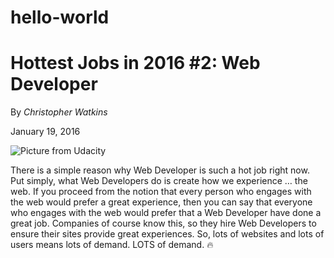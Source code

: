 # hello-world
<!DOCTYPE html>
<html lang="en">
<head>
  <meta charset="UTF-8">
  <title>Web Dev Blog Post</title>
</head>
<body>
  <!-- This is adapted from: http://blog.udacity.com/2016/01/hottest-jobs-in-2016-2-web-developer.html -->
  <!-- Format the text below! -->
  <H1>Hottest Jobs in 2016 #2: Web Developer</H1>

  By <em>Christopher Watkins</em>
  
  January 19, 2016

  <img src="http://i1.wp.com/blog.udacity.com/wp-content/uploads/2016/01/Slack-for-iOS-Upload.jpg?zoom=2&amp;resize=320%2C168" alt="Picture from Udacity">
  
  <p>There is a simple reason why Web Developer is such a hot job right now. Put simply, what Web Developers do is create how we experience … the web. If you proceed from the notion that every person who engages with the web would prefer a great experience, then you can say that everyone who engages with the web would prefer that a Web Developer have done a great job. Companies of course know this, so they hire Web Developers to ensure their sites provide great experiences. So, lots of websites and lots of users means lots of demand. LOTS of demand. 🔥</p>
</body>
</html>